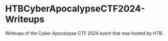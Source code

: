 # HTBCyberApocalypseCTF2024-Writeups
Writeups of the Cyber Apocalypse CTF 2024 event that was hosted by HTB.
